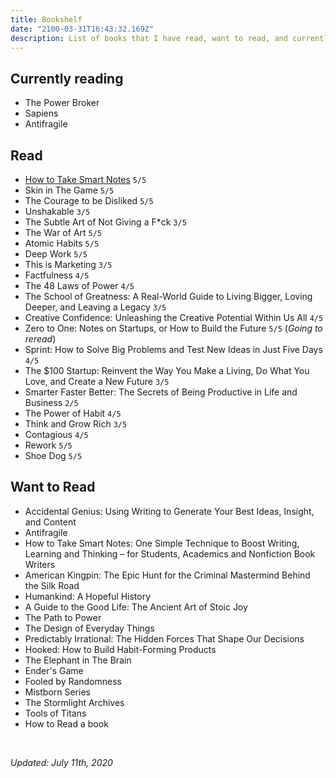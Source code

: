 ```yaml
---
title: Bookshelf
date: "2100-03-31T16:43:32.169Z"
description: List of books that I have read, want to read, and currently reading.
---
```


## Currently reading
- The Power Broker
- Sapiens
- Antifragile

## Read
- [How to Take Smart Notes](/blog/how-to-take-smart-notes) `5/5`
- Skin in The Game `5/5`
- The Courage to be Disliked `5/5`
- Unshakable `3/5`
- The Subtle Art of Not Giving a F*ck  `3/5`
- The War of Art `5/5`
- Atomic Habits `5/5`
- Deep Work `5/5`
- This is Marketing `3/5`
- Factfulness `4/5`
- The 48 Laws of Power `4/5`
- The School of Greatness: A Real-World Guide to Living Bigger, Loving Deeper, and Leaving a Legacy `3/5`
- Creative Confidence: Unleashing the Creative Potential Within Us All `4/5`
- Zero to One: Notes on Startups, or How to Build the Future `5/5` (*Going to reread*)
- Sprint: How to Solve Big Problems and Test New Ideas in Just Five Days `4/5`
- The $100 Startup: Reinvent the Way You Make a Living, Do What You Love, and Create a New Future `3/5`
- Smarter Faster Better: The Secrets of Being Productive in Life and Business `2/5`
- The Power of Habit `4/5`
- Think and Grow Rich `3/5`
- Contagious `4/5`
- Rework `5/5`
- Shoe Dog `5/5`

## Want to Read
- Accidental Genius: Using Writing to Generate Your Best Ideas, Insight, and Content 
- Antifragile
- How to Take Smart Notes: One Simple Technique to Boost Writing, Learning and Thinking – for Students, Academics and Nonfiction Book Writers
- American Kingpin: The Epic Hunt for the Criminal Mastermind Behind the Silk Road
- Humankind: A Hopeful History
- A Guide to the Good Life: The Ancient Art of Stoic Joy
- The Path to Power
- The Design of Everyday Things
- Predictably Irrational: The Hidden Forces That Shape Our Decisions
- Hooked: How to Build Habit-Forming Products
- The Elephant in The Brain
- Ender's Game
- Fooled by Randomness
- Mistborn Series
- The Stormlight Archives
- Tools of Titans
- How to Read a book

<br>

*Updated: July 11th, 2020*
